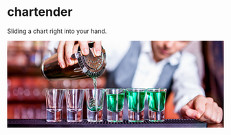 # chartender

Sliding a chart right into your hand.

<div align="center">
  <img src="./assets/images/bartender.jpeg" alt="bartender for charts">
</div>
